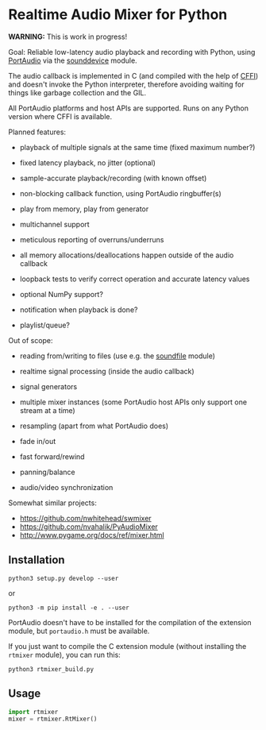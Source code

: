 Realtime Audio Mixer for Python
===============================

**WARNING:** This is work in progress!

Goal: Reliable low-latency audio playback and recording with Python, using
[PortAudio][] via the [sounddevice][] module.

The audio callback is implemented in C (and compiled with the help of [CFFI][])
and doesn't invoke the Python interpreter, therefore avoiding waiting for things
like garbage collection and the GIL.

All PortAudio platforms and host APIs are supported.
Runs on any Python version where CFFI is available.

Planned features:

* playback of multiple signals at the same time (fixed maximum number?)

* fixed latency playback, no jitter (optional)

* sample-accurate playback/recording (with known offset)

* non-blocking callback function, using PortAudio ringbuffer(s)

* play from memory, play from generator

* multichannel support

* meticulous reporting of overruns/underruns

* all memory allocations/deallocations happen outside of the audio callback

* loopback tests to verify correct operation and accurate latency values

* optional NumPy support?

* notification when playback is done?

* playlist/queue?

Out of scope:

* reading from/writing to files (use e.g. the [soundfile][] module)

* realtime signal processing (inside the audio callback)

* signal generators

* multiple mixer instances (some PortAudio host APIs only support one stream at
  a time)

* resampling (apart from what PortAudio does)

* fade in/out

* fast forward/rewind

* panning/balance

* audio/video synchronization

Somewhat similar projects:

* https://github.com/nwhitehead/swmixer
* https://github.com/nvahalik/PyAudioMixer
* http://www.pygame.org/docs/ref/mixer.html

[PortAudio]: http://portaudio.com/
[sounddevice]: http://python-sounddevice.readthedocs.io/
[CFFI]: http://cffi.readthedocs.io/
[soundfile]: http://pysoundfile.readthedocs.io/

Installation
------------

    python3 setup.py develop --user

or

    python3 -m pip install -e . --user

PortAudio doesn't have to be installed for the compilation of the extension
module, but `portaudio.h` must be available.

If you just want to compile the C extension module (without installing the
`rtmixer` module), you can run this:

    python3 rtmixer_build.py

Usage
-----

```python
import rtmixer
mixer = rtmixer.RtMixer()
```
